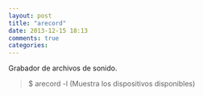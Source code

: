 ```yaml
---
layout: post
title: "arecord"
date: 2013-12-15 18:13
comments: true
categories: 
---
```

Grabador de archivos de sonido.

>$ arecord -l (Muestra los dispositivos disponibles)

